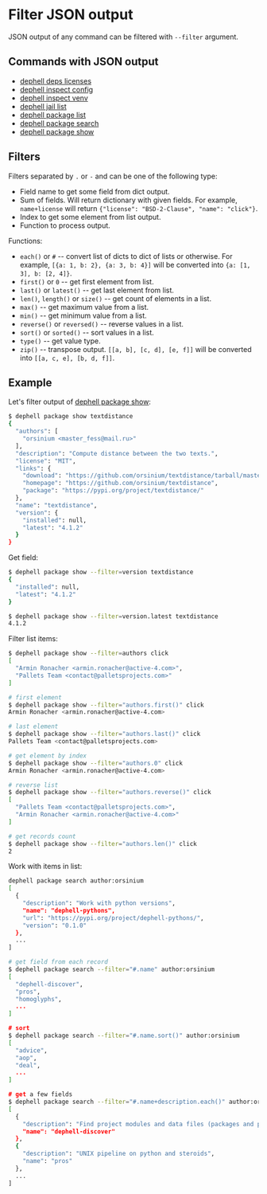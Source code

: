 # Filter JSON output

JSON output of any command can be filtered with `--filter` argument.

## Commands with JSON output

+ [dephell deps licenses](cmd-deps-licenses)
+ [dephell inspect config](cmd-inspect-config)
+ [dephell inspect venv](cmd-inspect-venv)
+ [dephell jail list](cmd-jail-list)
+ [dephell package list](cmd-package-list)
+ [dephell package search](cmd-package-search)
+ [dephell package show](cmd-package-show)

## Filters

Filters separated by `.` or `-` and can be one of the following type:

+ Field name to get some field from dict output.
+ Sum of fields. Will return dictionary with given fields. For example, `name+license` will return `{"license": "BSD-2-Clause", "name": "click"}`.
+ Index to get some element from list output.
+ Function to process output.

Functions:

+ `each()` or `#` -- convert list of dicts to dict of lists or otherwise. For example, `[{a: 1, b: 2}, {a: 3, b: 4}]` will be converted into `{a: [1, 3], b: [2, 4]}`.
+ `first()` or `0` -- get first element from list.
+ `last()` or `latest()` -- get last element from list.
+ `len()`, `length()` or `size()` -- get count of elements in a list.
+ `max()` -- get maximum value from a list.
+ `min()` -- get minimum value from a list.
+ `reverse()` or `reversed()` -- reverse values in a list.
+ `sort()` or `sorted()` -- sort values in a list.
+ `type()` -- get value type.
+ `zip()` -- transpose output. `[[a, b], [c, d], [e, f]]` will be converted into `[[a, c, e], [b, d, f]]`.

## Example

Let's filter output of [dephell package show](cmd-package-show):

```bash
$ dephell package show textdistance
{
  "authors": [
    "orsinium <master_fess@mail.ru>"
  ],
  "description": "Compute distance between the two texts.",
  "license": "MIT",
  "links": {
    "download": "https://github.com/orsinium/textdistance/tarball/master",
    "homepage": "https://github.com/orsinium/textdistance",
    "package": "https://pypi.org/project/textdistance/"
  },
  "name": "textdistance",
  "version": {
    "installed": null,
    "latest": "4.1.2"
  }
}
```

Get field:

```bash
$ dephell package show --filter=version textdistance
{
  "installed": null,
  "latest": "4.1.2"
}

$ dephell package show --filter=version.latest textdistance
4.1.2
```

Filter list items:

```bash
$ dephell package show --filter=authors click
[
  "Armin Ronacher <armin.ronacher@active-4.com>",
  "Pallets Team <contact@palletsprojects.com>"
]

# first element
$ dephell package show --filter="authors.first()" click
Armin Ronacher <armin.ronacher@active-4.com>

# last element
$ dephell package show --filter="authors.last()" click
Pallets Team <contact@palletsprojects.com>

# get element by index
$ dephell package show --filter="authors.0" click
Armin Ronacher <armin.ronacher@active-4.com>

# reverse list
$ dephell package show --filter="authors.reverse()" click
[
  "Pallets Team <contact@palletsprojects.com>",
  "Armin Ronacher <armin.ronacher@active-4.com>"
]

# get records count
$ dephell package show --filter="authors.len()" click
2
```

Work with items in list:

```bash
dephell package search author:orsinium
[
  {
    "description": "Work with python versions",
    "name": "dephell-pythons",
    "url": "https://pypi.org/project/dephell-pythons/",
    "version": "0.1.0"
  },
  ...
]

# get field from each record
$ dephell package search --filter="#.name" author:orsinium
[
  "dephell-discover",
  "pros",
  "homoglyphs",
  ...
]

# sort
$ dephell package search --filter="#.name.sort()" author:orsinium
[
  "advice",
  "aop",
  "deal",
  ...
]

# get a few fields
$ dephell package search --filter="#.name+description.each()" author:orsinium
[
  {
    "description": "Find project modules and data files (packages and package_data for setup.py).",
    "name": "dephell-discover"
  },
  {
    "description": "UNIX pipeline on python and steroids",
    "name": "pros"
  },
  ...
]
```
